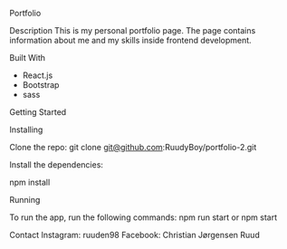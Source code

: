 Portfolio

Description
This is my personal portfolio page. The page contains information about me and my skills inside frontend development. 

Built With
- React.js
- Bootstrap
- sass

Getting Started

Installing

Clone the repo:
git clone git@github.com:RuudyBoy/portfolio-2.git

Install the dependencies:

npm install

Running

To run the app, run the following commands:
npm run start
or 
npm start

Contact
Instagram: ruuden98
Facebook: Christian Jørgensen Ruud

